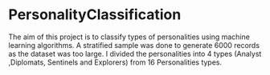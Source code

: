 # PersonalityClassification
The aim of this project is to classify types of personalities using machine learning algorithms. A stratified sample was done to generate 6000 records as the dataset was too large. I divided the personalities into 4 types (Analyst ,Diplomats, Sentinels and Explorers) from 16 Personalities types.
